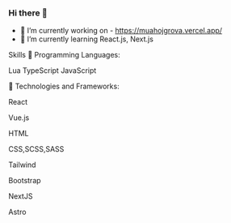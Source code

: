 ### Hi there 👋

- 🔭 I’m currently working on - https://muahojgrova.vercel.app/ 
- 🌱 I’m currently learning React.js, Next.js

Skills
🌟 Programming Languages:

Lua
TypeScript
JavaScript

🌟 Technologies and Frameworks:

React

Vue.js

HTML

CSS,SCSS,SASS

Tailwind

Bootstrap

NextJS

Astro
